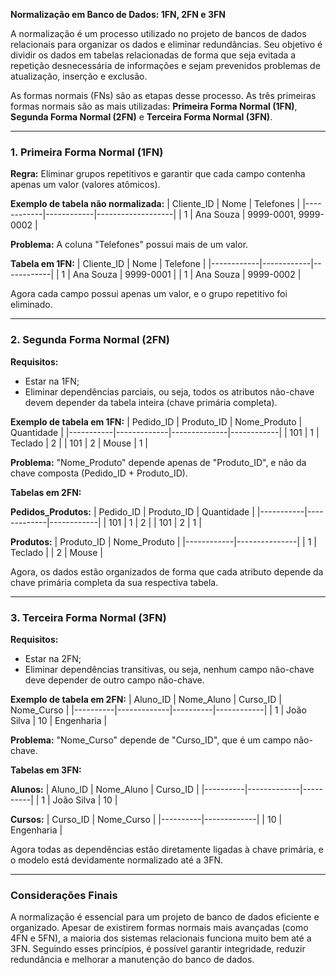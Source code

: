 **Normalização em Banco de Dados: 1FN, 2FN e 3FN**

A normalização é um processo utilizado no projeto de bancos de dados relacionais para organizar os dados e eliminar redundâncias. Seu objetivo é dividir os dados em tabelas relacionadas de forma que seja evitada a repetição desnecessária de informações e sejam prevenidos problemas de atualização, inserção e exclusão.

As formas normais (FNs) são as etapas desse processo. As três primeiras formas normais são as mais utilizadas: **Primeira Forma Normal (1FN)**, **Segunda Forma Normal (2FN)** e **Terceira Forma Normal (3FN)**.

---

### **1. Primeira Forma Normal (1FN)**

**Regra:** Eliminar grupos repetitivos e garantir que cada campo contenha apenas um valor (valores atômicos).

**Exemplo de tabela não normalizada:**
| Cliente_ID | Nome       | Telefones         |
|------------|------------|-------------------|
| 1          | Ana Souza  | 9999-0001, 9999-0002 |

**Problema:** A coluna "Telefones" possui mais de um valor.

**Tabela em 1FN:**
| Cliente_ID | Nome       | Telefone   |
|------------|------------|------------|
| 1          | Ana Souza  | 9999-0001  |
| 1          | Ana Souza  | 9999-0002  |

Agora cada campo possui apenas um valor, e o grupo repetitivo foi eliminado.

---

### **2. Segunda Forma Normal (2FN)**

**Requisitos:**
- Estar na 1FN;
- Eliminar dependências parciais, ou seja, todos os atributos não-chave devem depender da tabela inteira (chave primária completa).

**Exemplo de tabela em 1FN:**
| Pedido_ID | Produto_ID | Nome_Produto | Quantidade |
|-----------|-------------|--------------|------------|
| 101       | 1           | Teclado      | 2          |
| 101       | 2           | Mouse        | 1          |

**Problema:** "Nome_Produto" depende apenas de "Produto_ID", e não da chave composta (Pedido_ID + Produto_ID).

**Tabelas em 2FN:**

**Pedidos_Produtos:**
| Pedido_ID | Produto_ID | Quantidade |
|-----------|-------------|------------|
| 101       | 1           | 2          |
| 101       | 2           | 1          |

**Produtos:**
| Produto_ID | Nome_Produto |
|------------|---------------|
| 1          | Teclado       |
| 2          | Mouse         |

Agora, os dados estão organizados de forma que cada atributo depende da chave primária completa da sua respectiva tabela.

---

### **3. Terceira Forma Normal (3FN)**

**Requisitos:**
- Estar na 2FN;
- Eliminar dependências transitivas, ou seja, nenhum campo não-chave deve depender de outro campo não-chave.

**Exemplo de tabela em 2FN:**
| Aluno_ID | Nome_Aluno | Curso_ID | Nome_Curso |
|----------|-------------|----------|------------|
| 1        | João Silva  | 10       | Engenharia |

**Problema:** "Nome_Curso" depende de "Curso_ID", que é um campo não-chave.

**Tabelas em 3FN:**

**Alunos:**
| Aluno_ID | Nome_Aluno | Curso_ID |
|----------|-------------|----------|
| 1        | João Silva  | 10       |

**Cursos:**
| Curso_ID | Nome_Curso  |
|----------|-------------|
| 10       | Engenharia  |

Agora todas as dependências estão diretamente ligadas à chave primária, e o modelo está devidamente normalizado até a 3FN.

---

### **Considerações Finais**

A normalização é essencial para um projeto de banco de dados eficiente e organizado. Apesar de existirem formas normais mais avançadas (como 4FN e 5FN), a maioria dos sistemas relacionais funciona muito bem até a 3FN. Seguindo esses princípios, é possível garantir integridade, reduzir redundância e melhorar a manutenção do banco de dados.
